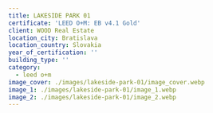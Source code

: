 ```yaml
---
title: LAKESIDE PARK 01
certificate: 'LEED O+M: EB v4.1 Gold'
client: WOOD Real Estate
location_city: Bratislava
location_country: Slovakia
year_of_certification: ''
building_type: ''
category:
  - leed o+m
image_cover: ./images/lakeside-park-01/image_cover.webp
image_1: ./images/lakeside-park-01/image_1.webp
image_2: ./images/lakeside-park-01/image_2.webp
---
```


